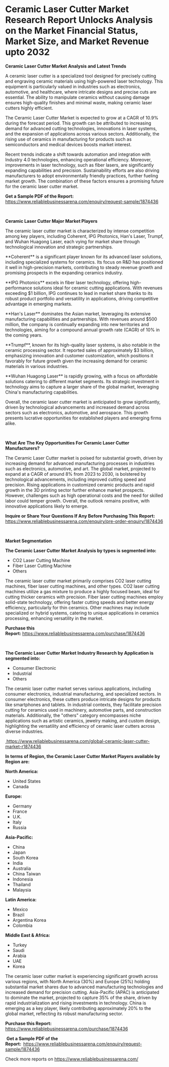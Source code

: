 <p><h1>Ceramic Laser Cutter Market Research Report Unlocks Analysis on the Market Financial Status, Market Size, and Market Revenue upto 2032</h1></p><p><strong>Ceramic Laser Cutter Market Analysis and Latest Trends</strong></p>
<p><p>A ceramic laser cutter is a specialized tool designed for precisely cutting and engraving ceramic materials using high-powered laser technology. This equipment is particularly valued in industries such as electronics, automotive, and healthcare, where intricate designs and precise cuts are essential. The ability to manipulate ceramics without causing damage ensures high-quality finishes and minimal waste, making ceramic laser cutters highly efficient.</p><p>The Ceramic Laser Cutter Market is expected to grow at a CAGR of 10.9% during the forecast period. This growth can be attributed to increasing demand for advanced cutting technologies, innovations in laser systems, and the expansion of applications across various sectors. Additionally, the rising use of ceramics in manufacturing for products such as semiconductors and medical devices boosts market interest.</p><p>Recent trends indicate a shift towards automation and integration with Industry 4.0 technologies, enhancing operational efficiency. Moreover, improvements in laser technology, such as fiber lasers, are significantly expanding capabilities and precision. Sustainability efforts are also driving manufacturers to adopt environmentally friendly practices, further fueling market growth. The combination of these factors ensures a promising future for the ceramic laser cutter market.</p></p>
<p><strong>Get a Sample PDF of the Report:&nbsp;</strong> <a href="https://www.reliablebusinessarena.com/enquiry/request-sample/1874436?utm_campaign=2287&utm_medium=2&utm_source=Github&utm_content=ia&utm_term=22022025&utm_id=ceramic-laser-cutter">https://www.reliablebusinessarena.com/enquiry/request-sample/1874436</a></p>
<p>&nbsp;</p>
<p><strong>Ceramic Laser Cutter Major Market Players</strong></p>
<p><p>The ceramic laser cutter market is characterized by intense competition among key players, including Coherent, IPG Photonics, Han's Laser, Trumpf, and Wuhan Huagong Laser, each vying for market share through technological innovation and strategic partnerships.</p><p>**Coherent** is a significant player known for its advanced laser solutions, including specialized systems for ceramics. Its focus on R&D has positioned it well in high-precision markets, contributing to steady revenue growth and promising prospects in the expanding ceramics industry.</p><p>**IPG Photonics** excels in fiber laser technology, offering high-performance solutions ideal for ceramic cutting applications. With revenues exceeding $1 billion, IPG continues to lead in market share thanks to its robust product portfolio and versatility in applications, driving competitive advantage in emerging markets.</p><p>**Han's Laser** dominates the Asian market, leveraging its extensive manufacturing capabilities and partnerships. With revenues around $500 million, the company is continually expanding into new territories and technologies, aiming for a compound annual growth rate (CAGR) of 10% in the coming years.</p><p>**Trumpf**, known for its high-quality laser systems, is also notable in the ceramic processing sector. It reported sales of approximately $3 billion, emphasizing innovation and customer customization, which positions it favorably for future growth given the increasing demand for ceramic materials in various industries.</p><p>**Wuhan Huagong Laser** is rapidly growing, with a focus on affordable solutions catering to different market segments. Its strategic investment in technology aims to capture a larger share of the global market, leveraging China's manufacturing capabilities.</p><p>Overall, the ceramic laser cutter market is anticipated to grow significantly, driven by technological advancements and increased demand across sectors such as electronics, automotive, and aerospace. This growth presents lucrative opportunities for established players and emerging firms alike.</p></p>
<p>&nbsp;</p>
<p><strong>What Are The Key Opportunities For Ceramic Laser Cutter Manufacturers?</strong></p>
<p><p>The Ceramic Laser Cutter market is poised for substantial growth, driven by increasing demand for advanced manufacturing processes in industries such as electronics, automotive, and art. The global market, projected to expand at a CAGR of around 8% from 2023 to 2030, is bolstered by technological advancements, including improved cutting speed and precision. Rising applications in customized ceramic products and rapid growth in the 3D printing sector further enhance market prospects. However, challenges such as high operational costs and the need for skilled labor could temper growth. Overall, the outlook remains positive, with innovative applications likely to emerge.</p></p>
<p><strong>Inquire or Share Your Questions If Any Before Purchasing This Report:</strong> <a href="https://www.reliablebusinessarena.com/enquiry/pre-order-enquiry/1874436?utm_campaign=2287&utm_medium=2&utm_source=Github&utm_content=ia&utm_term=22022025&utm_id=ceramic-laser-cutter">https://www.reliablebusinessarena.com/enquiry/pre-order-enquiry/1874436</a></p>
<p>&nbsp;</p>
<p><strong>Market Segmentation</strong></p>
<p><strong>The Ceramic Laser Cutter Market Analysis by types is segmented into:</strong></p>
<p><ul><li>CO2 Laser Cutting Machine</li><li>Fiber Laser Cutting Machine</li><li>Others</li></ul></p>
<p><p>The ceramic laser cutter market primarily comprises CO2 laser cutting machines, fiber laser cutting machines, and other types. CO2 laser cutting machines utilize a gas mixture to produce a highly focused beam, ideal for cutting thicker ceramics with precision. Fiber laser cutting machines employ solid-state technology, offering faster cutting speeds and better energy efficiency, particularly for thin ceramics. Other machines may include specialized or hybrid systems, catering to unique applications in ceramics processing, enhancing versatility in the market.</p></p>
<p><strong>Purchase this Report:&nbsp;</strong><a href="https://www.reliablebusinessarena.com/purchase/1874436?utm_campaign=2287&utm_medium=2&utm_source=Github&utm_content=ia&utm_term=22022025&utm_id=ceramic-laser-cutter">https://www.reliablebusinessarena.com/purchase/1874436</a></p>
<p>&nbsp;</p>
<p><strong>The Ceramic Laser Cutter Market Industry Research by Application is segmented into:</strong></p>
<p><ul><li>Consumer Electronic</li><li>Industrial</li><li>Others</li></ul></p>
<p><p>The ceramic laser cutter market serves various applications, including consumer electronics, industrial manufacturing, and specialized sectors. In consumer electronics, these cutters produce intricate designs for products like smartphones and tablets. In industrial contexts, they facilitate precision cutting for ceramics used in machinery, automotive parts, and construction materials. Additionally, the "others" category encompasses niche applications such as artistic ceramics, jewelry making, and custom design, highlighting the versatility and efficiency of ceramic laser cutters across diverse industries.</p></p>
<p><a href="https://www.reliablebusinessarena.com/global-ceramic-laser-cutter-market-r1874436?utm_campaign=2287&utm_medium=2&utm_source=Github&utm_content=ia&utm_term=22022025&utm_id=ceramic-laser-cutter">&nbsp;https://www.reliablebusinessarena.com/global-ceramic-laser-cutter-market-r1874436</a></p>
<p><strong>In terms of Region, the Ceramic Laser Cutter Market Players available by Region are:</strong></p>
<p>
    <p> <strong> North America: </strong>
        <ul>
            <li>United States</li>
            <li>Canada</li>
        </ul>
        </p> 
    <p> <strong> Europe: </strong>
        <ul>
            <li>Germany</li>
            <li>France</li>
            <li>U.K.</li>
            <li>Italy</li>
            <li>Russia</li>
        </ul>
        </p> 
    <p> <strong> Asia-Pacific: </strong>
        <ul>
            <li>China</li>
            <li>Japan</li>
            <li>South Korea</li>
            <li>India</li>
            <li>Australia</li>
            <li>China Taiwan</li>
            <li>Indonesia</li>
            <li>Thailand</li>
            <li>Malaysia</li>
        </ul>
        </p> 
    <p> <strong> Latin America: </strong>
        <ul>
            <li>Mexico</li>
            <li>Brazil</li>
            <li>Argentina Korea</li>
            <li>Colombia</li>
        </ul>
        </p> 
    <p> <strong> Middle East & Africa: </strong>
        <ul>
            <li>Turkey</li>
            <li>Saudi</li>
            <li>Arabia</li>
            <li>UAE</li>
            <li>Korea</li>
        </ul>
    </p>
    </p>
<p><p>The ceramic laser cutter market is experiencing significant growth across various regions, with North America (30%) and Europe (25%) holding substantial market shares due to advanced manufacturing technologies and increased demand for precision cutting. Asia-Pacific (APAC) is anticipated to dominate the market, projected to capture 35% of the share, driven by rapid industrialization and rising investments in technology. China is emerging as a key player, likely contributing approximately 20% to the global market, reflecting its robust manufacturing sector.</p></p>
<p><strong>Purchase this Report: </strong><a href="https://www.reliablebusinessarena.com/purchase/1874436?utm_campaign=2287&utm_medium=2&utm_source=Github&utm_content=ia&utm_term=22022025&utm_id=ceramic-laser-cutter">https://www.reliablebusinessarena.com/purchase/1874436</a></p>
<p>&nbsp;<strong>Get a Sample PDF of the Report:&nbsp;&nbsp;</strong><a href="https://www.reliablebusinessarena.com/enquiry/request-sample/1874436?utm_campaign=2287&utm_medium=2&utm_source=Github&utm_content=ia&utm_term=22022025&utm_id=ceramic-laser-cutter">https://www.reliablebusinessarena.com/enquiry/request-sample/1874436</a></p>
<p><strong></strong></p>
<p>Check more reports on <a href="https://www.reliablebusinessarena.com/?utm_campaign=2287&utm_medium=2&utm_source=Github&utm_content=ia&utm_term=22022025&utm_id=ceramic-laser-cutter">https://www.reliablebusinessarena.com/</a></p>